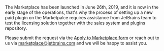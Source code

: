[//]: # (title: 1. Submit a request to sell plugins at the Marketplace)

The Marketplace has been launched in June 26th, 2019, and it is now in the early stage of the operations, that's why the process of setting up a new paid plugin on the Marketpalce requires assistance from JetBrains team to test the licensing solution together with the sales system and plugins repository.

Please submit the request via the [Apply to Marketplace form](https://plugins.jetbrains.com/marketplace/) or reach out to us via [marketplace@jetbrains.com](marketplace@jetbrains.com) and we will be happy to assist you.